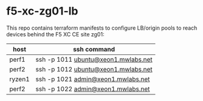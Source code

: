 # f5-xc-zg01-lb

This repo contains terraform manifests to configure LB/origin pools to reach devices
behind the F5 XC CE site zg01:

| host     | ssh command                         |
| -------- | ----------------------------------- |
| perf1    | ssh -p 1011 ubuntu@xeon1.mwlabs.net |
| perf2    | ssh -p 1012 ubuntu@xeon1.mwlabs.net |
| ryzen1   | ssh -p 1021 admin@xeon1.mwlabs.net  |
| perf2    | ssh -p 1022 admin@xeon1.mwlabs.net  |



